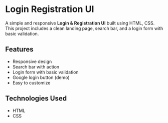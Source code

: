 # Login Registration UI

A simple and responsive **Login & Registration UI** built using HTML, CSS.
This project includes a clean landing page, search bar, and a login form with basic validation.

## Features
- Responsive design  
- Search bar with action  
- Login form with basic validation  
- Google login button (demo)  
- Easy to customize  

## Technologies Used
- HTML  
- CSS  
